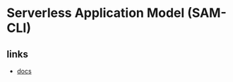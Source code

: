 # Serverless Application Model (SAM-CLI)

## links

- [docs](https://docs.aws.amazon.com/serverless-application-model/latest/developerguide/serverless-sam-reference.html#serverless-sam-cli)
